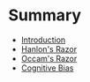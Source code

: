 # Summary

* [Introduction](README.md)
* [Hanlon's Razor](chapter1.md)
* [Occam's Razor](occams-razor.md)
* [Cognitive Bias](cognitive-bias.md)

